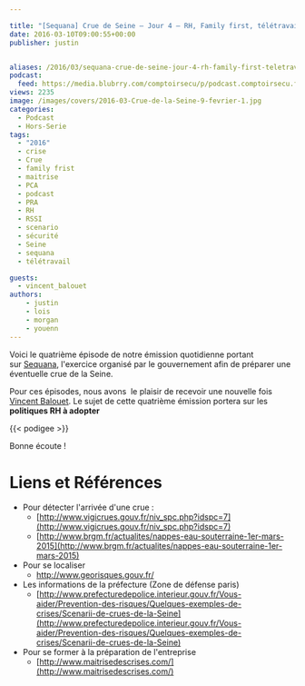 ```yaml
---

title: "[Sequana] Crue de Seine – Jour 4 – RH, Family first, télétravail"
date: 2016-03-10T09:00:55+00:00
publisher: justin


aliases: /2016/03/sequana-crue-de-seine-jour-4-rh-family-first-teletravail/
podcast:
  feed: https://media.blubrry.com/comptoirsecu/p/podcast.comptoirsecu.fr/CSEC.HS17.2016-03-10.CRUE2016_04.mp3
views: 2235
image: /images/covers/2016-03-Crue-de-la-Seine-9-fevrier-1.jpg
categories:
  - Podcast
  - Hors-Serie
tags:
  - "2016"
  - crise
  - Crue
  - family frist
  - maitrise
  - PCA
  - podcast
  - PRA
  - RH
  - RSSI
  - scenario
  - sécurité
  - Seine
  - sequana
  - télétravail

guests:
  - vincent_balouet
authors:
    - justin
    - lois
    - morgan
    - youenn
---
```


Voici le quatrième épisode de notre émission quotidienne portant sur [Sequana](http://www.prefecturedepolice.interieur.gouv.fr/Sequana/), l'exercice organisé par le gouvernement afin de préparer une éventuelle crue de la Seine.

Pour ces épisodes, nous avons  le plaisir de recevoir une nouvelle fois [Vincent Balouet](https://twitter.com/vbalouet). Le sujet de cette quatrième émission portera sur les **politiques RH à adopter**

{{< podigee >}}


Bonne écoute !

# Liens et Références

- Pour détecter l'arrivée d'une crue :
  - [http://www.vigicrues.gouv.fr/niv_spc.php?idspc=7](http://www.vigicrues.gouv.fr/niv_spc.php?idspc=7)
  - [http://www.brgm.fr/actualites/nappes-eau-souterraine-1er-mars-2015](http://www.brgm.fr/actualites/nappes-eau-souterraine-1er-mars-2015)
- Pour se localiser
  - <http://www.georisques.gouv.fr/>
- Les informations de la préfecture (Zone de défense paris)
  - [http://www.prefecturedepolice.interieur.gouv.fr/Vous-aider/Prevention-des-risques/Quelques-exemples-de-crises/Scenarii-de-crues-de-la-Seine](http://www.prefecturedepolice.interieur.gouv.fr/Vous-aider/Prevention-des-risques/Quelques-exemples-de-crises/Scenarii-de-crues-de-la-Seine)
- Pour se former à la préparation de l'entreprise
  - [http://www.maitrisedescrises.com/](http://www.maitrisedescrises.com/)
